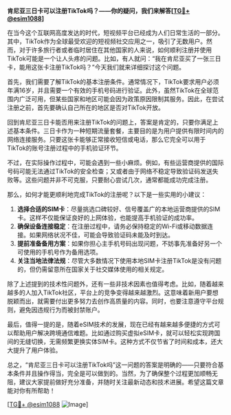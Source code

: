 **肯尼亚三日卡可以注册TikTok吗？——你的疑问，我们来解答[[TG💪+ @esim1088](https://t.me/s/esim1088)]**

在当今这个互联网高度发达的时代，短视频平台已经成为人们日常生活的一部分。其中，TikTok作为全球最受欢迎的短视频社交应用之一，吸引了无数用户。然而，对于许多旅行者或者临时居住在其他国家的人来说，如何顺利注册并使用TikTok可能是一个让人头疼的问题。比如，有人就问：“我在肯尼亚买了一张三日卡，能用这张卡注册TikTok吗？”今天我们就来详细探讨这个问题。

首先，我们需要了解TikTok的基本注册条件。通常情况下，TikTok要求用户必须年满16岁，并且需要一个有效的手机号码进行验证。此外，虽然TikTok在全球范围内广泛可用，但某些国家和地区可能会因为政策原因限制其服务。因此，在尝试注册之前，首先要确认自己所在的地区是否对TikTok开放。

回到肯尼亚三日卡能否用来注册TikTok的问题上，答案是肯定的，只要你满足上述基本条件。三日卡作为一种短期流量套餐，主要目的是为用户提供有限时间内的网络连接服务。只要这张卡能够正常接收短信或电话，那么它完全可以用于TikTok的账号注册过程中的手机验证环节。

不过，在实际操作过程中，可能会遇到一些小麻烦。例如，有些运营商提供的国际号码可能无法通过TikTok的安全检查；又或者由于网络不稳定导致验证码发送失败等。这些问题并非不可克服，只要耐心尝试几次，通常都能成功完成注册。

那么，如何才能更顺利地完成TikTok的注册呢？以下是一些实用的小建议：

1. **选择合适的SIM卡**：尽量挑选口碑较好、信号覆盖广的本地运营商提供的SIM卡。这样不仅能保证良好的上网体验，也能提高手机验证的成功率。
2. **确保设备连接稳定**：在注册过程中，请务必保持稳定的Wi-Fi或移动数据连接。如果网络状况不佳，可能会导致验证码未能及时到达。
3. **提前准备备用方案**：如果你担心主手机号码出现问题，不妨事先准备好另一个可使用的手机号作为备用选项。
4. **关注当地法律法规**：尽管大多数情况下使用本地SIM卡注册TikTok是没有问题的，但仍需留意所在国家关于社交媒体使用的相关规定。

除了上述提到的技术性问题外，还有一些非技术因素也值得考虑。比如，随着越来越多的人加入TikTok社区，平台上的竞争变得越来越激烈。这意味着新用户要想脱颖而出，就需要付出更多努力去创作高质量的内容。同时，也要注意遵守平台规则，避免因违规行为而被封禁账户。

最后，值得一提的是，随着eSIM技术的发展，现在已经有越来越多便捷的方式可以帮助用户解决跨境通信难题。比如通过购买虚拟eSIM卡，就可以轻松实现跨国间的无缝切换，无需频繁更换实体SIM卡。这种方式不仅节省了时间和成本，还大大提升了用户体验。

总之，“肯尼亚三日卡可以注册TikTok吗”这一问题的答案是明确的——只要符合基本条件并且操作得当，完全是可以做到的。当然，为了确保整个过程更加顺畅无阻，建议大家提前做好充分准备，并随时关注最新动态和技术进展。希望这篇文章能对你有所帮助！

[[TG💪+ @esim1088](https://t.me/s/esim1088) ![Image](https://i.postimg.cc/4NQfJmqS/Snipaste-2025-05-13-00-14-12.png)]